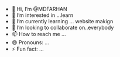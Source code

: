 - 👋 Hi, I’m @MDFARHAN
- 👀 I’m interested in ...learn
- 🌱 I’m currently learning ... website makign
- 💞️ I’m looking to collaborate on..everybody 
- 📫 How to reach me ...
- 😄 Pronouns: ...
- ⚡ Fun fact: ...

<!---
MDFARHAN11331/MDFARHAN11331 is a ✨ special ✨ repository because its `README.md` (this file) appears on your GitHub profile.
You can click the Preview link to take a look at your changes.
--->
